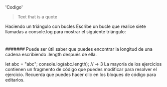 'Codigo'
> Text that is a quote

Haciendo un triángulo con bucles
Escribe un bucle que realice siete llamadas a console.log para mostrar el siguiente triángulo:

#
##
###
####
#####
######
#######
Puede ser útil saber que puedes encontrar la longitud de una cadena escribiendo .length después de ella.

let abc = "abc";
console.log(abc.length);
// → 3
La mayoría de los ejercicios contienen un fragmento de código que puedes modificar para resolver el ejercicio. Recuerda que puedes hacer clic en los bloques de código para editarlos.

